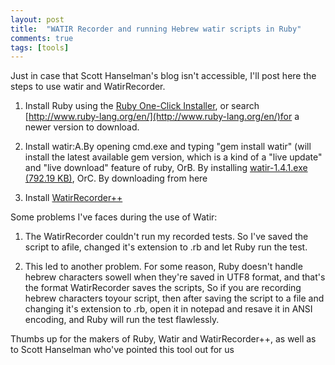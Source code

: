 ```yaml
---
layout: post
title:  "WATIR Recorder and running Hebrew watir scripts in Ruby"
comments: true
tags: [tools]
---
```



Just in case that Scott Hanselman's blog isn't accessible, I'll post here the steps to use watir and WatirRecorder.

1. Install Ruby using the [Ruby One-Click Installer](http://rubyforge.org/frs/download.php/11926/ruby184-20.exe), or search [http://www.ruby-lang.org/en/](http://www.ruby-lang.org/en/)for a newer version to download.


2. Install watir:A.By opening cmd.exe and typing "gem install watir" (will install the latest available gem version, which is a kind of a "live update" and "live download" feature of ruby, OrB. By installing [watir-1.4.1.exe (792.19 KB)](http://kenegozi.com/blog/uploaded/watir-1.4.1.exe), OrC. By downloading from here


3. Install [WatirRecorder++](http://kenegozi.com/blog/uploaded/WatirRecorder_Setup_Lite.msi)

Some problems I've faces during the use of Watir:

1. The WatirRecorder couldn't run my recorded tests. So I've saved the script to afile, changed it's extension to .rb and let Ruby run the test.

2. This led to another problem. For some reason, Ruby doesn't handle hebrew characters sowell when they're saved in UTF8 format, and that's the format WatirRecorder saves the scripts, So if you are recording hebrew characters toyour script, then after saving the script to a file and changing it's extension to .rb, open it in notepad and resave it in ANSI encoding, and Ruby will run the test flawlessly.

Thumbs up for the makers of Ruby, Watir and WatirRecorder++, as well as to Scott Hanselman who've pointed this tool out for us

